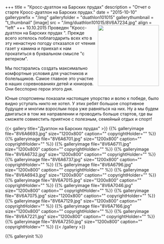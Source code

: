 +++
title = "Кросс-дуатлон на Барских прудах"
description = "Отчет о старте Кросс-дуатлон на Барских прудах."
date = "2015-10-10"
galleryprefix = "/img"
galleryfolder = "duathlon101015"
gallerythumbnail = "t_thumbnail"
[image]
    src = "/img/duathlon101015/8V6A7234.jpg"
    align = "left"
+++
<img src="/img/duathlon101015/8V6A7325.jpg" align="right" width="200">10.10.2015 Проведен "Кросс-дуатлон на Барских прудах ". Прежде всего хотелось поблагодарить всех кто в эту ненастную погоду отказался от чтения газет у камина и приехал к нам прокатиться в буквальном смысле "с ветерком". 

Мы постарались создать максимально комфортные условия для участников и болельщиков. Самое главное это участие в  наших соревнованиях детей и юниоров. Они бесспорно герои этого дня. 

Юные спортсмены показали настоящее упорство и волю к победе, было видно уступать никто не хотел. У этих ребят большое спортивное будущее и многим взрослым пора уже равняться на них. Ну а мы будем двигаться  в том же направлении и проводить  больше стартов, где вы сможете совместить приятное с полезным, семейный отдых и спорт!


{{< gallery title="Дуатлон на Барских прудах" >}}
{{% galleryimage file="8V6A6693.jpg" size="1200x800" caption="" copyrightHolder="" %}}
{{% galleryimage file="8V6A6701.jpg" size="1200x800" caption="" copyrightHolder="" %}}
{{% galleryimage file="8V6A6711.jpg" size="1200x800" caption="" copyrightHolder="" %}}
{{% galleryimage file="8V6A6732.jpg" size="1200x800" caption="" copyrightHolder="" %}}
{{% galleryimage file="8V6A6737.jpg" size="1200x800" caption="" copyrightHolder="" %}}
{{% galleryimage file="8V6A6796.jpg" size="1200x800" caption="" copyrightHolder="" %}}
{{% galleryimage file="8V6A6943.jpg" size="1200x800" caption="" copyrightHolder="" %}}
{{% galleryimage file="8V6A7015.jpg" size="1200x800" caption="" copyrightHolder="" %}}
{{% galleryimage file="8V6A7046.jpg" size="1200x800" caption="" copyrightHolder="" %}}
{{% galleryimage file="8V6A7075.jpg" size="1200x800" caption="" copyrightHolder="" %}}
{{% galleryimage file="8V6A7129.jpg" size="1200x800" caption="" copyrightHolder="" %}}
{{% galleryimage file="8V6A7166.jpg" size="1200x800" caption="" copyrightHolder="" %}}
{{% galleryimage file="8V6A7221.jpg" size="1200x800" caption="" copyrightHolder="" %}}
{{% galleryimage file="8V6A7250.jpg" size="1200x800" caption="" copyrightHolder="" %}}
{{< /gallery >}}

{{% galleryinit %}}


